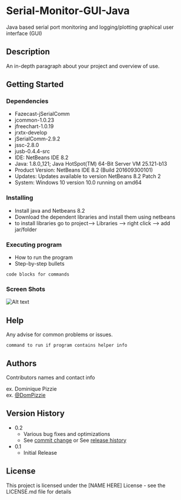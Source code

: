 # Serial-Monitor-GUI-Java
Java based serial port monitoring and logging/plotting graphical user interface (GUI) 

## Description

An in-depth paragraph about your project and overview of use.

## Getting Started

### Dependencies
* Fazecast-jSerialComm
* jcommon-1.0.23
* jfreechart-1.0.19
* jrxtx-develop
* jSerialComm-2.9.2
* jssc-2.8.0
* jusb-0.4.4-src
* IDE: NetBeans IDE 8.2
* Java: 1.8.0_121; Java HotSpot(TM) 64-Bit Server VM 25.121-b13
* Product Version: NetBeans IDE 8.2 (Build 201609300101)
* Updates: Updates available to version NetBeans 8.2 Patch 2
* System: Windows 10 version 10.0 running on amd64

### Installing

* Install java and Netbeans 8.2
* Download the dependent libraries and install them using netbeans
* to install libraries go to project--> Libraries --> right click --> add jar/folder

### Executing program

* How to run the program
* Step-by-step bullets
```
code blocks for commands
```

### Screen Shots
 ![Alt text](../Screenshots/Screenshots_1.bmp "Optional title")

## Help

Any advise for common problems or issues.
```
command to run if program contains helper info
```

## Authors

Contributors names and contact info

ex. Dominique Pizzie  
ex. [@DomPizzie](https://twitter.com/dompizzie)

## Version History

* 0.2
    * Various bug fixes and optimizations
    * See [commit change]() or See [release history]()
* 0.1
    * Initial Release

## License

This project is licensed under the [NAME HERE] License - see the LICENSE.md file for details
